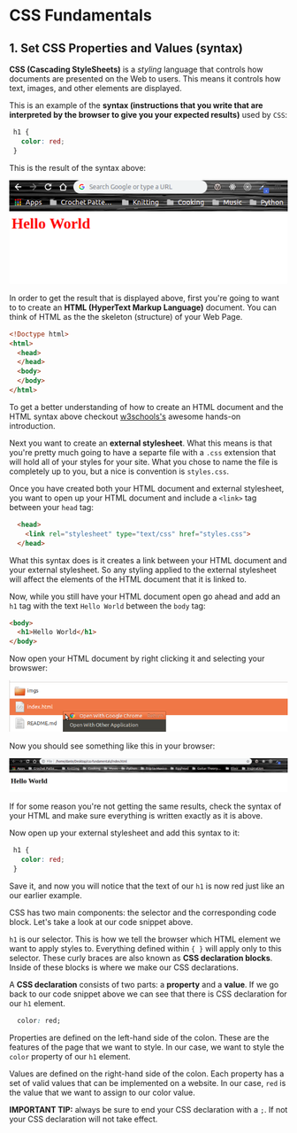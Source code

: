 # CSS Fundamentals

## 1. Set CSS Properties and Values (syntax)

**CSS (Cascading StyleSheets)** is a _styling_ language that controls how documents are presented on the Web to users. This means it controls how text, images, and other elements are displayed.

This is an example of the **syntax  (instructions that you write that are interpreted by the browser to give you your expected results)** used by `CSS`:

 ```css
  h1 {
    color: red;
  }
```

This is the result of the syntax above:

![h1 with red text](../imgs/h1-red.png)

In order to get the result that is displayed above, first you're going to want to to create an **HTML (HyperText Markup Language)** document. You can think of HTML as the the skeleton (structure) of your Web Page. 

```HTML
<!Doctype html>
<html>
  <head>
  </head>
  <body>
  </body>
</html>
```

To get a better understanding of how to create an HTML document and the HTML syntax above checkout [w3schools's](https://www.w3schools.com/html/html_intro.asp) awesome hands-on introduction.

Next you want to create an **external stylesheet**. What this means is that you're pretty much going to have a separte file with a `.css` extension that will hold all of your styles for your site. What you chose to name the file is completely up to you, but a nice is convention is `styles.css`. 

Once you have created both your HTML document and external stylesheet, you want to open up your HTML document and include a `<link>` tag between your `head` tag: 

```HTML
  <head>
    <link rel="stylesheet" type="text/css" href="styles.css">
  </head>
```

What this syntax does is it creates a link between your HTML document and your external stylesheet. So any styling applied to the external stylesheet will affect the elements of the HTML document that it is linked to. 

Now, while you still have your HTML document open go ahead and add an `h1` tag with the text `Hello World` between the `body` tag:

```HTML
<body>
  <h1>Hello World</h1>
</body>
```

Now open your HTML document by right clicking it and selecting your browswer:

![opening html documunet](../imgs/opening-html.png)


Now you should see something like this in your browser:

![h1 with black text](../imgs/h1-black.png)

If for some reason you're not getting the same results, check the syntax of your HTML and make sure everything is written exactly as it is above.

Now open up your external stylesheet and add this syntax to it:

 ```css
  h1 {
    color: red;
  }
```

Save it, and now you will notice that the text of our `h1` is now red just like an our earlier example.

CSS has two main components: the selector and the corresponding code block. Let's take a look at our code snippet above.

`h1` is our selector. This is how we tell the browser which HTML element we want to apply styles to. Everything defined within `{ }` will apply only to this selector. These curly braces are also known as **CSS declaration blocks**. Inside of these blocks is where we make our CSS declarations.

A **CSS declaration** consists of two parts: a **property** and a **value**. If we go back to our code snippet above we can see that there is CSS declaration for our `h1` element.

```css
  color: red;
```
Properties are defined on the left-hand side of the colon. These are the features of the page that we want to style. In our case, we want to style the `color` property of our `h1` element.


Values are defined on the right-hand side of the colon. Each property has a set of valid values that can be implemented on a website. In our case, `red` is the value that we want to assign to our color value.

**IMPORTANT TIP:** always be sure to end your CSS declaration with a `;`. If not your CSS declaration will not take effect.